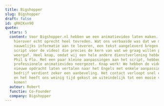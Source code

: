 ```yaml
---
title: Bigshopper
slug: Bigshopper
draft: false
id: qRKCKxn9O
quote:
  stars: 5
  content: Voor Bigshopper.nl hebben we een animatievideo laten maken. We zijn
    hierover echt oprecht heel tevreden. Wat ons verbaasde was dat we met
    nauwelijks informatie aan te leveren, een tekst aangeleverd kregen (een
    script voor de video) die precies de kern van wat we graag willen promoten
    weergaf. Heel knap, omdat wij een hele andere dienstverlening hebben dan
    Phil & Flo. Met een paar kleine aanpassingen aan het script, hebben ze een
    professionele animatievideo neergezet. Knap werk! We hebben de video als
    nieuwe opdracht laten vertalen naar het Engels met enkele aanpassingen. Dit
    bedrijf verdient zeker een aanbeveling. Het contact verloopt snel en soepel
    en het heeft ons weinig tijd gekost om uiteindelijk tot een mooie video te
    komen!
  auteur: Robert
  functie: Co-Founder
  company: Bigshopper
---
```


